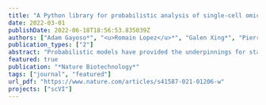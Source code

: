 ```yaml
---
title: "A Python library for probabilistic analysis of single-cell omics data"
date: 2022-03-01
publishDate: 2022-06-18T18:56:53.835039Z
authors: ["Adam Gayoso*", "<u>Romain Lopez</u>*", "Galen Xing*", "Pierre Boyeau", "Katherine Wu", "Michael Jayasuriya", "Edouard Mehlman", "Maxime Langevin", "Yining Liu", "Jules Samaran", "Gabriel Misrachi", "Achille Nazaret", "Oscar Clivio", "Chenling Xu", "Tal Ashuach", "Mariano Gabitto", "Mohammad Lotfollahi", "Valentine Svensson", "Eduardo da Veiga Beltrame", "Vitalii Kleshchevnikov", "Carlos Talavera-Lopez", "Lior Pachter", "Fabian J Theis", "Aaron Streets", "Michael I. Jordan", "Jeffrey Regier", "Nir Yosef"]
publication_types: ["2"]
abstract: "Probabilistic models have provided the underpinnings for state-of-the-art performance in many single-cell omics data analysis tasks, including dimensionality reduction, clustering, differential expression, annotation, removal of unwanted variation, and integration across modalities. Many of the models being deployed are amenable to scalable stochastic inference techniques, and accordingly they are able to process single-cell datasets of realistic and growing sizes. However, the community-wide adoption of probabilistic approaches is hindered by a fractured software ecosystem resulting in an array of packages with distinct, and often complex interfaces. To address this issue, we developed scvi-tools (https://scvi-tools.org), a Python package that implements a variety of leading probabilistic methods. These methods, which cover many fundamental analysis tasks, are accessible through a standardized, easy-to-use interface with direct links to Scanpy, Seurat, and Bioconductor workflows. By standardizing the implementations, we were able to develop and reuse novel functionalities across different models, such as support for complex study designs through nonlinear removal of unwanted variation due to multiple covariates and reference-query integration via scArches. The extensible software building blocks that underlie scvi-tools also enable a developer environment in which new probabilistic models for single cell omics can be efficiently developed, benchmarked, and deployed. We demonstrate this through a code-efficient reimplementation of Stereoscope for deconvolution of spatial transcriptomics profiles. By catering to both the end user and developer audiences, we expect scvi-tools to become an essential software dependency and serve to formulate a community standard for probabilistic modeling of single cell omics."
featured: true
publication: "*Nature Biotechnology*"
tags: ["journal", "featured"]
url_pdf: "https://www.nature.com/articles/s41587-021-01206-w"
projects: ["scVI"]
---
```


